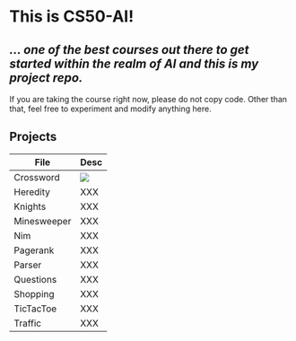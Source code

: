 # This is CS50-AI!
## _... one of the best courses out there to get started within the realm of AI and this is my project repo._

If you are taking the course right now, please do not copy code. Other than that, feel free to experiment and modify anything here.

## Projects

| File | Desc |
| ------ | ------ |
| Crossword | ![](https://github.com/till2/CS50-AI/blob/main/crossword/) |
| Heredity | XXX |
| Knights | XXX |
| Minesweeper | XXX |
| Nim | XXX |
| Pagerank | XXX |
| Parser | XXX |
| Questions | XXX |
| Shopping | XXX |
| TicTacToe | XXX |
| Traffic | XXX |
